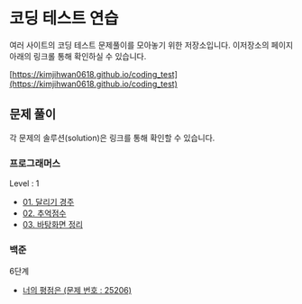 # 코딩 테스트 연습 

여러 사이트의 코딩 테스트 문제풀이를 모아놓기 위한 저장소입니다. 
이저장소의 페이지 아래의 링크롤 통해 확인하실 수 있습니다.

[https://kimjihwan0618.github.io/coding_test](https://kimjihwan0618.github.io/coding_test)

## 문제 풀이

각 문제의 솔루션(solution)은 링크를 통해 확인할 수 있습니다.
### 프로그래머스
Level : 1
- [01. 달리기 경주](https://codepen.io/kimjihwan0618/pen/poBwOGR?editors=0010)
- [02. 추억점수](https://codepen.io/kimjihwan0618/pen/NWmvrwz?editors=0010)
- [03. 바탕화면 정리](https://codepen.io/kimjihwan0618/pen/NWmvrzL)

### 백준
6단계
- [너의 평점은 (문제 번호 : 25206)](https://www.acmicpc.net/source/share/7d6497d790f34f87acd958a395b96915)